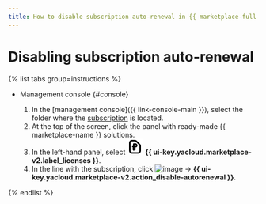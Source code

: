 ```yaml
---
title: How to disable subscription auto-renewal in {{ marketplace-full-name }}
---
```


# Disabling subscription auto-renewal

{% list tabs group=instructions %}

- Management console {#console}

    1. In the [management console]({{ link-console-main }}), select the folder where the [subscription](../../concepts/users/subscription.md) is located.
    1. At the top of the screen, click the panel with ready-made {{ marketplace-name }} solutions.
    1. In the left-hand panel, select ![image](../../../_assets/console-icons/file-ruble.svg) **{{ ui-key.yacloud.marketplace-v2.label_licenses }}**.
    1. In the line with the subscription, click ![image](../../../_assets/console-icons/ellipsis.svg) → **{{ ui-key.yacloud.marketplace-v2.action_disable-autorenewal }}**.

{% endlist %}